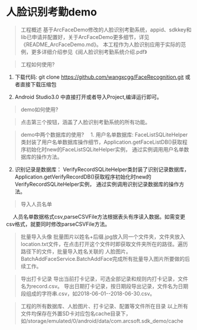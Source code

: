 # 人脸识别考勤demo

>工程概述
  基于ArcFaceDemo修改的人脸识别考勤系统，appid、sdkkey和lib已申请并配置好，关于ArcFaceDemo更多细节，详见《README_ArcFaceDemo.md》。
  本工程作为人脸识别应用于实际的范例，更多详细介绍参见《阅人脸识别考勤系统介绍.pdf》

>工程如何使用?
1. 下载代码:
    git clone https://github.com/wangxcgg/FaceRecognition.git 或者直接下载压缩包

2. Android Studio3.0 中直接打开或者导入Project,编译运行即可。

> demo如何使用?    

> 点击第三个按钮，涵盖了人脸识别考勤系统的所有功能。

> demo中两个数据库的使用?
　1. 用户名单数据库:
     FaceListSQLiteHelper类封装了用户名单数据库操作细节，Application.getFaceListDB()获取程序初始化时new的FaceListSQLiteHelper实例，
     通过实例调用用户名单数据库的操作方法。
  2. 识别记录是数据库：
     VerifyRecordSQLiteHelper类封装了识别记录数据库，Application.getVerifyRecordDB()获取程序初始化时new的VerifyRecordSQLiteHelper实例，
     通过实例调用识别记录数据库的操作方法。

> 导入人员名单

　 人员名单数据格式csv,parseCSVFile方法根据表头有序读入数据。如需变更csv格式，就要同时修改parseCSVFile方法。

> 批量导入头像
  批量图片以姓名+后缀.jpg放入同一个文件夹，文件夹放入location.txt文件，在点击打开这个文件时即获取文件夹所在的路径。遍历路径下的文件，批量导入姓名关联的
  人脸图片。BatchAddFaceService.BatchAddFace完成所有批量导入图片所要做的后续工作。

> 导出打卡记录
  导出当前打卡记录，可选全部记录和规则内打卡记录，文件名为record.csv。
  导出日期打卡记录，按日期段导出记录，文件名为日期段组成的字符串.csv，如2018-06-01--2018-06-30.csv。

> 工程的所有数据库、人脸图片、打卡记录、配置等文件所在目录
  以上所有文件均保存在外置SD卡对应包名cache目录下，如/storage/emulated/0/android/data/com.arcsoft.sdk_demo/cache

